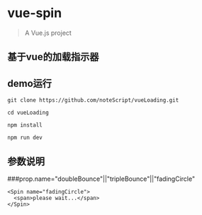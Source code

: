 # vue-spin

> A Vue.js project

## 基于vue的加载指示器

## demo运行

```
git clone https://github.com/noteScript/vueLoading.git

cd vueLoading

npm install

npm run dev

```

## 参数说明

###prop.name="doubleBounce"||"tripleBounce"||"fadingCircle"

```
<Spin name="fadingCircle">
  <span>please wait...</span>
</Spin>
```
